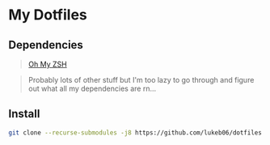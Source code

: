 # My Dotfiles

## Dependencies

> [Oh My ZSH](https://ohmyz.sh/#install)

> Probably lots of other stuff but I'm too lazy to go through and figure out what all my dependencies are rn...

## Install

```bash
git clone --recurse-submodules -j8 https://github.com/lukeb06/dotfiles --depth=1 && cd ~/dotfiles && ./ci.sh
```
